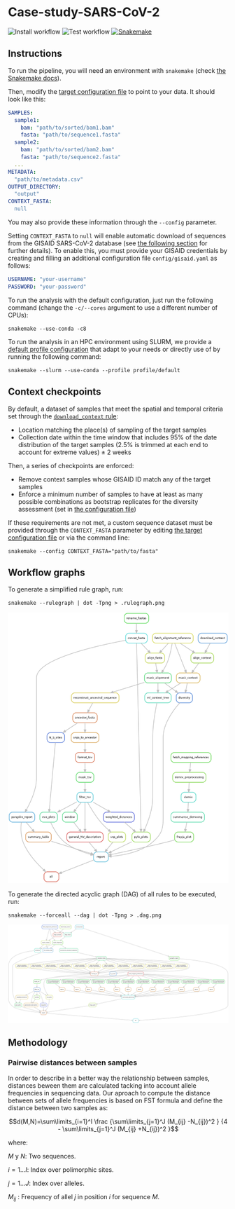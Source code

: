 # Case-study-SARS-CoV-2

![Install workflow](https://github.com/PathoGenOmics-Lab/Case-study-SARS-CoV-2/actions/workflows/install.yml/badge.svg)
![Test workflow](https://github.com/PathoGenOmics-Lab/Case-study-SARS-CoV-2/actions/workflows/test.yml/badge.svg)
[![Snakemake](https://img.shields.io/badge/snakemake-≥7.19-brightgreen.svg?style=flat)](https://snakemake.readthedocs.io)

## Instructions

To run the pipeline, you will need an environment with `snakemake`
(check [the Snakemake docs](https://snakemake.readthedocs.io/en/stable/getting_started/installation.html)).

Then, modify the [target configuration file](config/targets.yaml)
to point to your data. It should look like this:

```yaml
SAMPLES:
  sample1:
    bam: "path/to/sorted/bam1.bam"
    fasta: "path/to/sequence1.fasta"
  sample2:
    bam: "path/to/sorted/bam2.bam"
    fasta: "path/to/sequence2.fasta"
  ...
METADATA:
  "path/to/metadata.csv"
OUTPUT_DIRECTORY:
  "output"
CONTEXT_FASTA:
  null
```

You may also provide these information through the `--config` parameter.

Setting `CONTEXT_FASTA` to `null` will enable automatic download of sequences
from the GISAID SARS-CoV-2 database
(see [the following section](README.md#context-checkpoints) for further details).
To enable this, you must provide your GISAID credentials by creating and
filling an additional configuration file `config/gisaid.yaml` as follows:

```yaml
USERNAME: "your-username"
PASSWORD: "your-password"
```

To run the analysis with the default configuration, just run the following command
(change the `-c/--cores` argument to use a different number of CPUs):

```shell
snakemake --use-conda -c8
```

To run the analysis in an HPC environment using SLURM, we provide a
[default profile configuration](profile/default/config.yaml) that adapt
to your needs or directly use of by running the following command:

```shell
snakemake --slurm --use-conda --profile profile/default
```

## Context checkpoints

By default, a dataset of samples that meet the spatial
and temporal criteria set through the [`download_context` rule](workflow/rules/context.smk):

- Location matching the place(s) of sampling of the target samples
- Collection date within the time window that includes 95% of the date distribution of the
target samples (2.5% is trimmed at each end to account for extreme values) ± 2 weeks

Then, a series of checkpoints are enforced:

- Remove context samples whose GISAID ID match any of the target samples
- Enforce a minimum number of samples to have at least as many possible combinations as bootstrap replicates for the diversity assessment (set in [the configuration file](config/config.yaml))

If these requirements are not met, a custom sequence dataset must be
provided through the `CONTEXT_FASTA` parameter by editing [the target configuration file](config/targets.yaml)
or via the command line:

```shell
snakemake --config CONTEXT_FASTA="path/to/fasta"
```

## Workflow graphs

To generate a simplified rule graph, run:

```shell
snakemake --rulegraph | dot -Tpng > .rulegraph.png
```

![Snakemake rule graph](.rulegraph.png)

To generate the directed acyclic graph (DAG) of all rules
to be executed, run:

```shell
snakemake --forceall --dag | dot -Tpng > .dag.png
```

![Snakemake rule graph](.dag.png)


## Methodology

### Pairwise distances between samples

In order to describe in a better way the relationship between samples, distances beween them are calculated tacking into account allele frequencies in sequencing data. Our aproach to compute the distance between sets of allele frequencies is based on FST formula and define the distance between two samples as:

```math
d(M,N)=\sum\limits_{i=1}^I \frac {\sum\limits_{j=1}^J (M_{ij} -N_{ij})^2 } {4 - \sum\limits_{j=1}^J (M_{ij} +N_{ij})^2 }
```

where:

$M$ y $N$: Two sequences.

$i = 1... I :$ Index over polimorphic sites.

$j = 1... J :$ Index over alleles.

$M_{ij}$ : Frequency of allel $j$ in position $i$ for sequence $M$.



